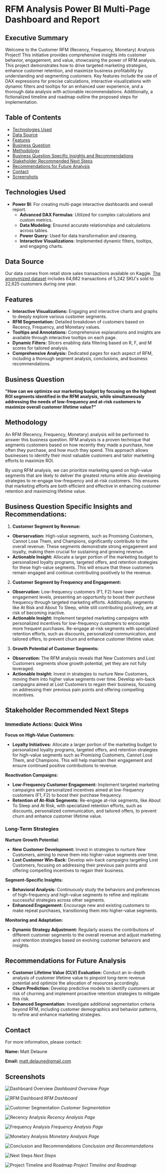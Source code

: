 # RFM Analysis Power BI Multi-Page Dashboard and Report

## Executive Summary
Welcome to the Customer RFM (Recency, Frequency, Monetary) Analysis Project! This initiative provides comprehensive insights into customer behavior, engagement, and value, showcasing the power of RFM analysis. This project demonstrates how to drive targeted marketing strategies, enhance customer retention, and maximize business profitability by understanding and segmenting customers. Key features include the use of DAX expressions for precise calculations, interactive visualizations with dynamic filters and tooltips for an enhanced user experience, and a thorough data analysis with actionable recommendations. Additionally, a fictionalized timeline and roadmap outline the proposed steps for implementation.

## Table of Contents
- [Technologies Used](#technologies-used)
- [Data Source](#data-source)
- [Features](#features)
- [Business Question](#business-question)
- [Methodology](#methodology)
- [Business Question Specific Insights and Recommendations](#business-question-specific-insights-and-recommendations)
- [Stakeholder Recommended Next Steps](#stakeholder-recommended-next-steps)
- [Recommendations for Future Analysis](#recommendations-for-future-analysis)
- [Contact](#contact)
- [Screenshots](#screenshots)

## Technologies Used
- **Power BI**: For creating multi-page interactive dashboards and overall report.
  - **Advanced DAX Formulas**: Utilized for complex calculations and custom metrics.
  - **Data Modeling**: Ensured accurate relationships and calculations across tables.
  - **Power Query**: Used for data transformation and cleaning.
  - **Interactive Visualizations**: Implemented dynamic filters, tooltips, and engaging charts.

## Data Source
Our data comes from retail store sales transactions available on Kaggle. [The anonymized dataset](https://www.kaggle.com/datasets/marian447/retail-store-sales-transactions?resource=download) includes 64,682 transactions of 5,242 SKU's sold to 22,625 customers during one year.

## Features
- **Interactive Visualizations:** Engaging and interactive charts and graphs to deeply explore various customer segments.
- **RFM Segmentation:** Detailed breakdown of customers based on Recency, Frequency, and Monetary values.
- **Tooltips and Annotations:** Comprehensive explanations and insights are available through interactive tooltips on each page.
- **Dynamic Filters:** Slicers enabling data filtering based on R, F, and M scores for tailored analysis.
- **Comprehensive Analysis:** Dedicated pages for each aspect of RFM, including a thorough segment analysis, conclusions, and business recommendations.

## Business Question
**"How can we optimize our marketing budget by focusing on the highest ROI segments identified in the RFM analysis, while simultaneously addressing the needs of low-frequency and at-risk customers to maximize overall customer lifetime value?"**

## Methodology
An RFM (Recency, Frequency, Monetary) analysis will be performed to answer this business question. RFM analysis is a proven technique that segments customers based on how recently they made a purchase, how often they purchase, and how much they spend. This approach allows businesses to identify their most valuable customers and tailor marketing efforts to maximize ROI.

By using RFM analysis, we can prioritize marketing spend on high-value segments that are likely to deliver the greatest returns while also developing strategies to re-engage low-frequency and at-risk customers. This ensures that marketing efforts are both efficient and effective in enhancing customer retention and maximizing lifetime value.

## Business Question Specific Insights and Recommendations:
1. **Customer Segment by Revenue:**
- **Oberservation:** High-value segments, such as Promising Customers, Cannot Lose Them, and Champions, significantly contribute to the overall revenue. These segments demonstrate strong engagement and loyalty, making them crucial for sustaining and growing revenue.
- **Actionable Insight:** Allocate a larger portion of the marketing budget to personalized loyalty programs, targeted offers, and retention strategies for these high-value segments. This will ensure that these customers remain engaged and continue contributing positively to the revenue.

2. **Customer Segment by Frequency and Engagement:**
- **Observation:** Low-frequency customers (F1, F2) have lower engagement levels, presenting an opportunity to boost their purchase frequency through targeted marketing efforts. Additionally, segments like At Risk and About To Sleep, while still contributing positively, are at risk of becoming inactive.
- **Actionable Insight:** Implement targeted marketing campaigns with personalized incentives for low-frequency customers to encourage more frequent purchases. Re-engage at-risk segments with specialized retention efforts, such as discounts, personalized communication, and tailored offers, to prevent churn and enhance customer lifetime value.

3. **Growth Potential of Customer Segments:**
- **Observation:** The RFM analysis reveals that New Customers and Lost Customers segments show growth potential, yet they are not fully leveraged.
- **Actionable Insight:** Invest in strategies to nurture New Customers, moving them into higher value segments over time. Develop win-back campaigns aimed at Lost Customers to regain their business, focusing on addressing their previous pain points and offering compelling incentives.

## Stakeholder Recommended Next Steps

### Immediate Actions: Quick Wins

**Focus on High-Value Customers:**
- **Loyalty Initiatives:** Allocate a larger portion of the marketing budget to personalized loyalty programs, targeted offers, and retention strategies for high-value segments such as Promising Customers, Cannot Lose Them, and Champions. This will help maintain their engagement and ensure continued positive contributions to revenue.

**Reactivation Campaigns:**
- **Low-Frequency Customer Engagement:** Implement targeted marketing campaigns with personalized incentives aimed at low-frequency customers (F1, F2) to boost their purchase frequency.
- **Retention of At-Risk Segments:** Re-engage at-risk segments, like About To Sleep and At Risk, with specialized retention efforts, such as discounts, personalized communication, and tailored offers, to prevent churn and enhance customer lifetime value.

### Long-Term Strategies

**Nurture Growth Potential:**
- **New Customer Development:** Invest in strategies to nurture New Customers, aiming to move them into higher-value segments over time.
- **Lost Customer Win-Back:** Develop win-back campaigns targeting Lost Customers, focusing on addressing their previous pain points and offering compelling incentives to regain their business.

**Segment-Specific Insights:**
- **Behavioral Analysis:** Continuously study the behaviors and preferences of high-frequency and high-value segments to refine and replicate successful strategies across other segments.
- **Enhanced Engagement:** Encourage new and existing customers to make repeat purchases, transitioning them into higher-value segments.

**Monitoring and Adaptation:**
- **Dynamic Strategy Adjustment:** Regularly assess the contributions of different customer segments to the overall revenue and adjust marketing and retention strategies based on evolving customer behaviors and insights.

## Recommendations for Future Analysis
- **Customer Lifetime Value (CLV) Evaluation:** Conduct an in-depth analysis of customer lifetime value to pinpoint long-term revenue potential and optimize the allocation of resources accordingly.
- **Churn Prediction:** Develop predictive models to identify customers at risk of churning and implement proactive retention strategies to mitigate this risk.
- **Enhanced Segmentation:** Investigate additional segmentation criteria beyond RFM, including customer demographics and behavior patterns, to refine and enhance marketing strategies.

## Contact
For more information, please contact:

**Name:** Matt Delaune

**Email:** matt.delaune@gmail.com

## Screenshots

![Dashboard Overview](images/dashboard_overview.png)
*Dashboard Overview Page*

![RFM Dashboard](images/rfm_dashboard.png)
*RFM Dashboard*

![Customer Segmentation](images/customer_segmentation.png)
*Customer Segmentation*

![Recency Analysis](images/customer_recency_analysis.png)
*Recency Analysis Page*

![Frequency Analysis](images/customer_purchase_frequency_analysis.png)
*Frequency Analysis Page*

![Monetary Analysis](images/customer_value_analysis.png)
*Monetary Analysis Page*

![Conclusion and Recommendations](images/conclusion_and_recommendations.png)
*Conclusion and Recommendations*

![Next Steps](images/next_steps.png)
*Next Steps*

![Project Timeline and Roadmap](images/project_timeline_and_roadmap.png)
*Project Timeline and Roadmap*
